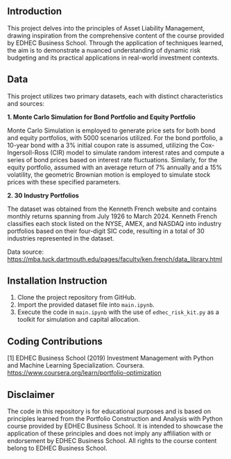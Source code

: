 ## Introduction

This project delves into the principles of Asset Liability Management, drawing inspiration from the comprehensive content of the course provided by EDHEC Business School. Through the application of techniques learned, the aim is to demonstrate a nuanced understanding of dynamic risk budgeting and its practical applications in real-world investment contexts.

## Data

This project utilizes two primary datasets, each with distinct characteristics and sources:

**1. Monte Carlo Simulation for Bond Portfolio and Equity Portfolio**

Monte Carlo Simulation is employed to generate price sets for both bond and equity portfolios, with 5000 scenarios utilized. For the bond portfolio, a 10-year bond with a 3% initial coupon rate is assumed, utilizing the Cox-Ingersoll-Ross (CIR) model to simulate random interest rates and compute a series of bond prices based on interest rate fluctuations. Similarly, for the equity portfolio, assumed with an average return of 7% annually and a 15% volatility, the geometric Brownian motion is employed to simulate stock prices with these specified parameters.

**2. 30 Industry Portfolios**

The dataset was obtained from the Kenneth French website and contains monthly returns spanning from July 1926 to March 2024. Kenneth French classifies each stock listed on the NYSE, AMEX, and NASDAQ into industry portfolios based on their four-digit SIC code, resulting in a total of 30 industries represented in the dataset.

Data source: https://mba.tuck.dartmouth.edu/pages/faculty/ken.french/data_library.html

## Installation Instruction

1. Clone the project repository from GitHub.
2. Import the provided dataset file into `main.ipynb`.
3. Execute the code in `main.ipynb` with the use of `edhec_risk_kit.py` as a toolkit for simulation and capital allocation.

## Coding Contributions

[1] EDHEC Business School (2019) Investment Management with Python and Machine Learning Specialization. Coursera. https://www.coursera.org/learn/portfolio-optimization

## Disclaimer

The code in this repository is for educational purposes and is based on principles learned from the Portfolio Construction and Analysis with Python course provided by EDHEC Business School. It is intended to showcase the application of these principles and does not imply any affiliation with or endorsement by EDHEC Business School. All rights to the course content belong to EDHEC Business School.